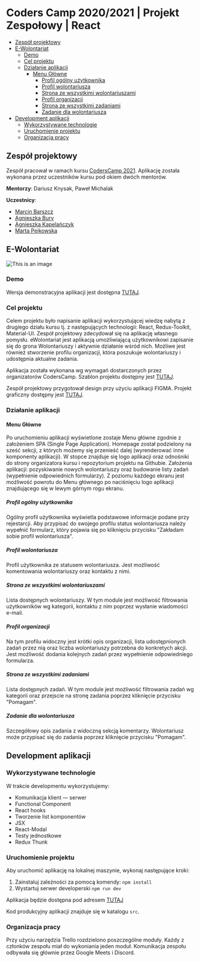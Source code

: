 # Coders Camp 2020/2021 | Projekt Zespołowy | React

- [Zespół projektowy](#zespół-projektowy)
- [E-Wolontariat](#e-wolontariat)
  - [Demo](#demo)
  - [Cel projektu](#cel-projektu)
  - [Działanie aplikacji](#działanie-aplikacji)
    - [Menu Główne](#menu-główne)
      - [Profil ogólny użytkownika](#profil-ogólny)
      - [Profil wolontariusza](#profil-wolontariusza)
      - [Strona ze wszystkimi wolontariuszami](#strona-ze-wszystkimi-wolontariuszami)
      - [Profil organizacji](#profil-organizacji)
      - [Strona ze wszystkimi zadaniami](#strona-ze-wszystkimi-zadaniami)
      - [Zadanie dla wolontariusza](#zadanie-dla-wolontariusza)
- [Development aplikacji](#development-aplikacji)
  - [Wykorzystywane technologie](#wykorzystywane-technologie)
  - [Uruchomienie projektu](#uruchomienie-projektu)
  - [Organizacja pracy](#organizacja-pracy)

## Zespół projektowy

Zespół pracował w ramach kursu [CodersCamp 2021](https://coderscamp.pl/).
Aplikację została wykonana przez uczestników kursu pod okiem dwóch mentorów.

**Mentorzy**: Dariusz Knysak, Paweł Michalak

**Uczestnicy**:

- [Marcin Barszcz](https://github.com/marcinnnnb)
- [Agnieszka Bury](https://github.com/angbur)
- [Agnieszka Kapelańczyk](https://github.com/MysiaPysia16)
- [Marta Pejkowska](https://github.com/MartaPejkowska)

## E-Wolontariat

![This is an image](https://github.com/marcinnnnb/CodersCamp2021-Project-React-Node-eWolontariat/blob/9d64011d85607468474710fbb63e6153c1418b09/src/assets/img/hero.png)

### Demo

Wersja demonstracyjna aplikacji jest dostępna [TUTAJ](https://coders-camp2021-project-react-node-e-wolontariat-one.vercel.app/).
### Cel projektu

Celem projektu było napisanie aplikacji wykorzystującej wiedzę nabytą z drugiego działu kursu tj. z następujących technologii: React, Redux-Toolkit, Material-UI.
Zespół projektowy zdecydował się na aplikację własnego pomysłu. eWolontariat jest aplikacją umożliwiającą użytkownikowi zapisanie się do grona Wolontariuszy i aktywnie działanie wśród nich. Możliwe jest również stworzenie profilu organizacji, która poszukuje wolontariuszy i udostępnia aktualne zadania.

Aplikacja została wykonana wg wymagań dostarczonych przez organizatorów CodersCamp.
Szablon projektu dostępny jest [TUTAJ](https://github.com/KrystianKjjk/CodersCamp2020.Project.FullStack-Node-React.OrganizationApp/blob/main/README.md).

Zespół projektowy przygotował design przy użyciu aplikacji FIGMA. Projekt graficzny dostępny jest [TUTAJ](https://www.figma.com/file/sLIhQsE4ADtUJnVhFKfWij/Wolontariusze?node-id=0%3A1).

### Działanie aplikacji

#### Menu Główne

Po uruchomieniu aplikacji wyświetlone zostaje Menu główne zgodnie z założeniem SPA (Single Page Application). Homepage został podzielony na sześć sekcji, z których możemy się przenieść dalej (wyrenderować inne komponenty aplikacji). W stopce znajduje się logo aplikacji oraz odnośniki do strony organizatora kursu i repozytorium projektu na Githubie. Założenia aplikacji: pozyskiwanie nowych wolontariuszy oraz budowanie listy zadań (wypełnienie odpowiednich formularzy). 
Z poziomu każdego ekranu jest możliwość powrotu do Menu głównego po naciśnięciu logo aplikacji znajdującego się w lewym górnym rogu ekranu.

##### Profil ogólny użytkownika

Ogólny profil użytkownika wyświetla podstawowe informacje podane przy rejestarcji. Aby przypisać do swojego profilu status wolontariusza należy wypełnić formularz, który pojawia się po kliknięciu przycisku "Zakładam sobie profil wolontariusza".

##### Profil wolontariusza

Profil użytkownika ze statusem wolontariusza. Jest możliwość komentowania wolontariuszy oraz kontaktu z nimi. 

##### Strona ze wszystkimi wolontariuszami

Lista dostępnych wolontariuszy. W tym module jest możliwość filtrowania użytkowników wg kategorii, kontaktu z nim poprzez wysłanie wiadomości e-mail. 

##### Profil organizacji

Na tym profilu widoczny jest krótki opis organizacji, lista udostępnionych zadań przez nią oraz liczba wolontariuszy potrzebna do konkretych akcji. Jest możliwość dodania kolejnych zadań przez wypełnienie odpowiedniego formularza.

##### Strona ze wszystkimi zadaniami

Lista dostępnych zadań.  W tym module jest możliwość filtrowania zadań wg kategorii oraz przejscie na stronę zadania poprzez kliknięcie przycisku "Pomagam". 

##### Zadanie dla wolontariusza

Szczegółowy opis zadania z widoczną sekcją komentarzy. Wolontariusz może przypisać się do zadania poprzez kliknięcie przycisku "Pomagam".

## Development aplikacji

### Wykorzystywane technologie

W trakcie developmentu wykorzystujemy:

- Komunikacja klient — serwer
- Functional Component
- React hooks
- Tworzenie list komponentów
- JSX
- React-Modal
- Testy jednostkowe
- Redux Thunk

### Uruchomienie projektu

Aby uruchomić aplikację na lokalnej maszynie, wykonaj następujące kroki:

1. Zainstaluj zależności za pomocą komendy: `npm install`
2. Wystartuj serwer developerski `npm run dev`

Aplikacja będzie dostępna pod adresem [TUTAJ](https://github.com/marcinnnnb/CodersCamp2021-Project-React-Node-eWolontariat/new/main)

Kod produkcyjny aplikacji znajduje się w katalogu `src`.

### Organizacja pracy

Przy użyciu narzędzia Trello rozdzielono poszczególne moduły. Każdy z członków zespołu miał do wykoniania jeden moduł. Komunikacja zespołu odbywała się głównie przez Google Meets i Discord.

